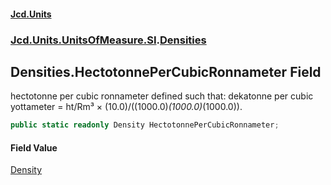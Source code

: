 #### [Jcd.Units](index.md 'index')

### [Jcd.Units.UnitsOfMeasure.SI](Jcd.Units.UnitsOfMeasure.SI.md 'Jcd.Units.UnitsOfMeasure.SI').[Densities](Densities.md 'Jcd.Units.UnitsOfMeasure.SI.Densities')

## Densities.HectotonnePerCubicRonnameter Field

hectotonne per cubic ronnameter defined such that: dekatonne per cubic yottameter = ht/Rm³ ×
(10.0)/((1000.0)*(1000.0)*(1000.0)).

```csharp
public static readonly Density HectotonnePerCubicRonnameter;
```

#### Field Value

[Density](Density.md 'Jcd.Units.UnitTypes.Density')